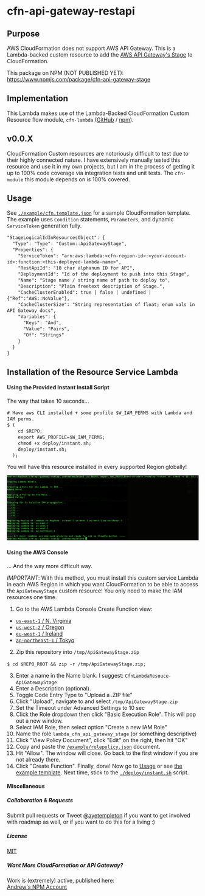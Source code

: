 
# cfn-api-gateway-restapi



## Purpose

AWS CloudFormation does not support AWS API Gateway. This is a Lambda-backed custom resource to add the [AWS API Gateway's Stage](http://docs.aws.amazon.com/apigateway/api-reference/resource/stage/) to CloudFormation.

This package on NPM (NOT PUBLISHED YET): https://www.npmjs.com/package/cfn-api-gateway-stage


## Implementation

This Lambda makes use of the Lambda-Backed CloudFormation Custom Resource flow module, `cfn-lambda` ([GitHub](https://github.com/andrew-templeton/cfn-lambda) / [npm](https://www.npmjs.com/package/cfn-lambda)).

## v0.0.X

CloudFormation Custom resources are notoriously difficult to test due to their highly connected nature. I have extensively manually tested this resource and use it in my own projects, but I am in the process of getting it up to 100% code coverage via integration tests and unit tests. The `cfn-module` this module depends on *is* 100% covered.

## Usage

  See [`./example/cfn.template.json`](./example/cfn.template.json) for a sample CloudFormation template. The example uses `Condition` statements, `Parameters`, and dynamic `ServiceToken` generation fully.


    "StageLogicalIdInResourcesObject": {
      "Type": "Type": "Custom::ApiGatewayStage",
      "Properties": {
        "ServiceToken": "arn:aws:lambda:<cfn-region-id>:<your-account-id>:function:<this-deployed-lambda-name>",
        "RestApiId": "10 char alphanum ID for API",
        "DeploymentId": "Id of the deployment to push into this Stage",
        "Name": "Stage name / string name of path to deploy to",
        "Description": "Plain freetext description of Stage.",
        "CacheClusterEnabled": true | false | undefined | {"Ref":"AWS::NoValue"},
        "CacheClusterSize": "String representation of float; enum vals in API Gateway docs",
        "Variables": {
          "Keys": "And",
          "Value": "Pairs",
          "Of": "Strings"
        }
      }
    }


## Installation of the Resource Service Lambda

#### Using the Provided Instant Install Script

The way that takes 10 seconds...
    
    # Have aws CLI installed + some profile $W_IAM_PERMS with Lambda and IAM perms.
    $ (
        cd $REPO;
        export AWS_PROFILE=$W_IAM_PERMS;
        chmod +x deploy/instant.sh;
        deploy/instant.sh;
      );


You will have this resource installed in every supported Region globally!


![Insta-Deploy](./example/insta-deploy.png)


#### Using the AWS Console

... And the way more difficult way.

*IMPORTANT*: With this method, you must install this custom service Lambda in each AWS Region in which you want CloudFormation to be able to access the `ApiGatewayStage` custom resource! You only need to make the IAM resources one time.

1. Go to the AWS Lambda Console Create Function view:
  - [`us-east-1` / N. Virginia](https://console.aws.amazon.com/lambda/home?region=us-east-1#/create?step=2)
  - [`us-west-2` / Oregon](https://console.aws.amazon.com/lambda/home?region=us-west-2#/create?step=2)
  - [`eu-west-1` / Ireland](https://console.aws.amazon.com/lambda/home?region=eu-west-1#/create?step=2)
  - [`ap-northeast-1` / Tokyo](https://console.aws.amazon.com/lambda/home?region=ap-northeast-1#/create?step=2)
2. Zip this repository into `/tmp/ApiGatewayStage.zip`

  `$ cd $REPO_ROOT && zip -r /tmp/ApiGatewayStage.zip;`

3. Enter a name in the Name blank. I suggest: `CfnLambdaResouce-ApiGatewayStage`
4. Enter a Description (optional).
5. Toggle Code Entry Type to "Upload a .ZIP file"
6. Click "Upload", navigate to and select `/tmp/ApiGatewayStage.zip`
7. Set the Timeout under Advanced Settings to 10 sec
8. Click the Role dropdown then click "Basic Execution Role". This will pop out a new window.
9. Select IAM Role, then select option "Create a new IAM Role"
10. Name the role `lambda_cfn_api_gateway_stage` (or something descriptive)
11. Click "View Policy Document", click "Edit" on the right, then hit "OK"
12. Copy and paste the [`/example/rolepolicy.json`](https://raw.githubusercontent.com/andrew-templeton/cfn-api-gateway-restapi/master/example/rolepolicy.json) document.
13. Hit "Allow". The window will close. Go back to the first window if you are not already there.
14. Click "Create Function". Finally, done! Now go to [Usage](#usage) or see [the example template](./example/cfn.template.json). Next time, stick to the [`./deploy/instant.sh`](./deploy/instant.sh) script.




#### Miscellaneous

##### Collaboration & Requests

Submit pull requests or Tweet [@ayetempleton](https://twitter.com/ayetempleton) if you want to get involved with roadmap as well, or if you want to do this for a living :)


##### License

[MIT](./License)


##### Want More CloudFormation or API Gateway?

Work is (extremely) active, published here:  
[Andrew's NPM Account](https://www.npmjs.com/~andrew-templeton)

